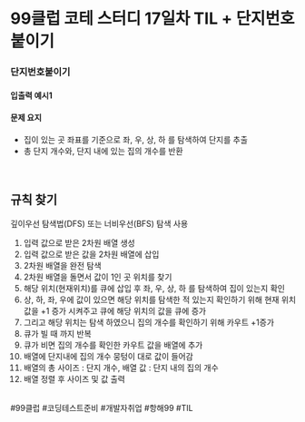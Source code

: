# 99클럽 코테 스터디 17일차 TIL + 단지번호붙이기

### 단지번호붙이기


#### 입출력 예시1


#### 문제 요지
- 집이 있는 곳 좌표를 기준으로 좌, 우, 상, 하 를 탐색하여 단지를 추출
- 총 단지 개수와, 단지 내에 있는 집의 개수를 반환

<br>

## 규칙 찾기
깊이우선 탐색법(DFS) 또는 너비우선(BFS) 탐색 사용

1. 입력 값으로 받은 2차원 배열 생성
2. 입력 값으로 받은 값을 2차원 배열에 삽입
3. 2차원 배열을 완전 탐색
4. 2차원 배열을 돌면서 값이 1인 곳 위치를 찾기
5. 해당 위치(현재위치)를 큐에 삽입 후 좌, 우, 상, 하 를 탐색하여 집이 있는지 확인
6. 상, 하, 좌, 우에 값이 있으면 해당 위치를 탐색한 적 있는지 확인하기 위해 현재 위치 값을 +1 증가 시켜주고 큐에 해당 위치의 값을 큐에 증가
7. 그리고 해당 위치는 탐색 하였으니 집의 개수를 확인하기 위해 카우트 +1증가
8. 큐가 빌 때 까지 반복
9. 큐가 비면 집의 개수를 확인한 카우트 값을 배열에 추가
10. 배열에 단지내에 집의 개수 뭉텅이 대로 값이 들어감
11. 배열의 총 사이즈 : 단지 개수, 배열 값 : 단지 내의 집의 개수
12. 배열 정렬 후 사이즈 및 값 출력 

<br>
#99클럽 #코딩테스트준비 #개발자취업 #항해99 #TIL
